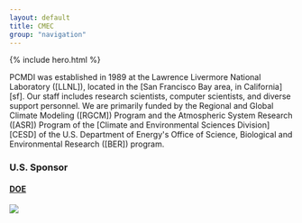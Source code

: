 ```yaml
---
layout: default
title: CMEC
group: "navigation"
---
```



{% include hero.html %}

PCMDI was established in 1989 at the Lawrence Livermore National Laboratory ([LLNL]), located in the [San Francisco Bay area, 
in California][sf]. Our staff includes research scientists, computer scientists, and diverse support personnel. We are primarily 
funded by the Regional and Global Climate Modeling ([RGCM]) Program and the Atmospheric System Research ([ASR]) Program of the 
[Climate and Environmental Sciences Division][CESD] of the U.S. Department of Energy's Office of Science, Biological and Environmental 
Research ([BER]) program.   

<div class="span12">
  <div class="row"> 
    <div class="span4">
        <h3>U.S. Sponsor</h3>
        <a target="_blank" href="http://energy.gov">
          <h4 class="muted">DOE</h4>
          <img src="Data/media/images/doe.svg" class="thumbnail">
        </a>
    </div>
    <div class="span8">
        &nbsp;
    </div>
  </div>
</div>
